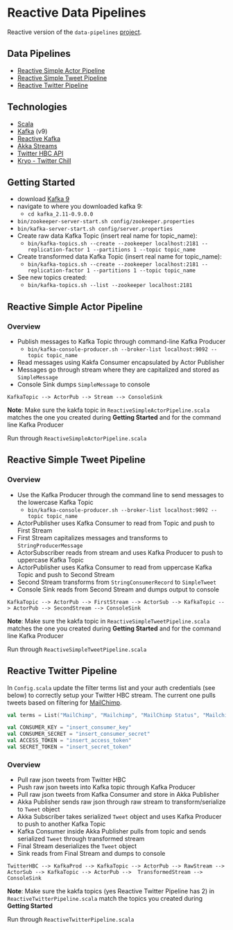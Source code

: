 # Reactive Data Pipelines

Reactive version of the `data-pipelines` [project](//github.com/bradware/data-pipelines).

## Data Pipelines
* [Reactive Simple Actor Pipeline](//github.com/bradware/reactive-data-pipelines/blob/master/src/main/scala/reactive-simple-actor-pipeline/ReactiveSimpleActorPipeline.scala)
* [Reactive Simple Tweet Pipeline](//github.com/bradware/reactive-data-pipelines/blob/master/src/main/scala/reactive-simple-tweet-pipeline/ReactiveSimpleTweetPipeline.scala)
* [Reactive Twitter Pipeline](//github.com/bradware/reactive-data-pipelines/blob/master/src/main/scala/reactive-twitter-pipeline/ReactiveTwitterPipeline.scala)

## Technologies
* [Scala](//www.scala-lang.org/download)
* [Kafka](http://kafka.apache.org/downloads.html) (v9)
* [Reactive Kafka](//github.com/softwaremill/reactive-kafka)
* [Akka Streams](//doc.akka.io/docs/akka-stream-and-http-experimental/2.0.2/scala.html)
* [Twitter HBC API](//github.com/twitter/hbc)
* [Kryo - Twitter Chill](//github.com/twitter/chill)

## Getting Started
* download [Kafka 9](//kafka.apache.org/downloads.html)
* navigate to where you downloaded kafka 9: 
  * `cd kafka_2.11-0.9.0.0`
* `bin/zookeeper-server-start.sh config/zookeeper.properties`
* `bin/kafka-server-start.sh config/server.properties`
* Create raw data Kafka Topic (insert real name for topic_name): 
  * `bin/kafka-topics.sh --create --zookeeper localhost:2181 --replication-factor 1 --partitions 1 --topic topic_name`
* Create transformed data Kafka Topic (insert real name for topic_name): 
  * `bin/kafka-topics.sh --create --zookeeper localhost:2181 --replication-factor 1 --partitions 1 --topic topic_name`
* See new topics created:
  * `bin/kafka-topics.sh --list --zookeeper localhost:2181`

## Reactive Simple Actor Pipeline
### Overview
* Publish messages to Kafka Topic through command-line Kafka Producer
  *  `bin/kafka-console-producer.sh --broker-list localhost:9092 --topic topic_name`
* Read messages using Kakfa Consumer encapsulated by Actor Publisher
* Messages go through stream where they are capitalized and stored as `SimpleMessage`
* Console Sink dumps `SimpleMessage` to console

`KafkaTopic --> ActorPub --> Stream --> ConsoleSink`

**Note**: Make sure the kakfa topic in `ReactiveSimpleActorPipeline.scala` matches the one you created during **Getting Started** and for the command line Kafka Producer

Run through `ReactiveSimpleActorPipeline.scala`

## Reactive Simple Tweet Pipeline
### Overview
* Use the Kafka Producer through the command line to send messages to the lowercase Kafka Topic
  *  `bin/kafka-console-producer.sh --broker-list localhost:9092 --topic topic_name`
* ActorPublisher uses Kafka Consumer to read from Topic and push to First Stream
* First Stream capitalizes messages and transforms to `StringProducerMessage`
* ActorSubscriber reads from stream and uses Kafka Producer to push to uppercase Kafka Topic
* ActorPublisher uses Kafka Consumer to read from uppercase Kafka Topic and push to Second Stream
* Second Stream transforms from `StringConsumerRecord` to `SimpleTweet`
* Console Sink reads from Second Stream and dumps output to console

`KafkaTopic --> ActorPub --> FirstStream --> ActorSub --> KafkaTopic --> ActorPub --> SecondStream --> ConsoleSink`

**Note**: Make sure the kakfa topic in `ReactiveSimpleTweetPipeline.scala` matches the one you created during **Getting Started** and for the command line Kafka Producer

Run through `ReactiveSimpleTweetPipeline.scala`

## Reactive Twitter Pipeline
In `Config.scala` update the filter terms list and your auth credentials (see below) to correctly setup your Twitter HBC stream. The current one pulls tweets based on filtering for [MailChimp](//mailchimp.com).

```scala
val terms = List("MailChimp", "Mailchimp", "MailChimp Status", "Mailchimp Status", "MailChimp UX", "Mailchimp UX", "MailChimp Design","Mailchimp Design", "MailChimp API", "Mailchimp API", "Mandrill", "mandrillapp", "TinyLetter", "Tinyletter")
```

```scala
val CONSUMER_KEY = "insert_consumer_key"
val CONSUMER_SECRET = "insert_consumer_secret"
val ACCESS_TOKEN = "insert_access_token"
val SECRET_TOKEN = "insert_secret_token"
```

### Overview
* Pull raw json tweets from Twitter HBC
* Push raw json tweets into Kafka topic through Kafka Producer
* Pull raw json tweets from Kafka Consumer and store in Akka Publisher
* Akka Publisher sends raw json through raw stream to transform/serialize to `Tweet` object
* Akka Subscriber takes serialized `Tweet` object and uses Kafka Producer to push to another Kafka Topic
* Kafka Consumer inside Akka Publisher pulls from topic and sends serialized `Tweet` through transformed stream
* Final Stream deserializes the `Tweet` object
* Sink reads from Final Stream and dumps to console

`TwitterHBC --> KafkaProd --> KafkaTopic --> ActorPub --> RawStream --> ActorSub --> KafkaTopic --> ActorPub -->  TransformedStream --> ConsoleSink`

**Note**: Make sure the kakfa topics (yes Reactive Twitter Pipeline has 2) in `ReactiveTwitterPipeline.scala` match the topics you created during **Getting Started** 

Run through `ReactiveTwitterPipeline.scala`
